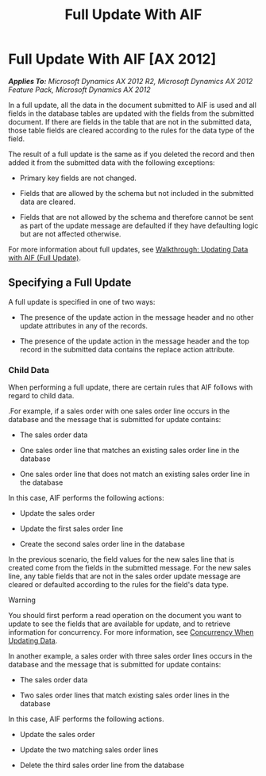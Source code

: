 ﻿---
title: Full Update With AIF
TOCTitle: Full Update With AIF
ms:assetid: 37e523f4-ef04-4ef8-9c5a-dc9cdd3d686c
ms:mtpsurl: https://technet.microsoft.com/en-us/library/Hh582242(v=AX.60)
ms:contentKeyID: 39533578
ms.date: 11/07/2012
mtps_version: v=AX.60
---

# Full Update With AIF [AX 2012]


_**Applies To:** Microsoft Dynamics AX 2012 R2, Microsoft Dynamics AX 2012 Feature Pack, Microsoft Dynamics AX 2012_

In a full update, all the data in the document submitted to AIF is used and all fields in the database tables are updated with the fields from the submitted document. If there are fields in the table that are not in the submitted data, those table fields are cleared according to the rules for the data type of the field.

The result of a full update is the same as if you deleted the record and then added it from the submitted data with the following exceptions:

  - Primary key fields are not changed.

  - Fields that are allowed by the schema but not included in the submitted data are cleared.

  - Fields that are not allowed by the schema and therefore cannot be sent as part of the update message are defaulted if they have defaulting logic but are not affected otherwise.

For more information about full updates, see [Walkthrough: Updating Data with AIF (Full Update)](walkthrough-updating-data-with-aif-full-update.md).

## Specifying a Full Update

A full update is specified in one of two ways:

  - The presence of the update action in the message header and no other update attributes in any of the records.

  - The presence of the update action in the message header and the top record in the submitted data contains the replace action attribute.

### Child Data

When performing a full update, there are certain rules that AIF follows with regard to child data.

.For example, if a sales order with one sales order line occurs in the database and the message that is submitted for update contains:

  - The sales order data

  - One sales order line that matches an existing sales order line in the database

  - One sales order line that does not match an existing sales order line in the database

In this case, AIF performs the following actions:

  - Update the sales order

  - Update the first sales order line

  - Create the second sales order line in the database

In the previous scenario, the field values for the new sales line that is created come from the fields in the submitted message. For the new sales line, any table fields that are not in the sales order update message are cleared or defaulted according to the rules for the field's data type.


> [!WARNING]
> <P>You should first perform a read operation on the document you want to update to see the fields that are available for update, and to retrieve information for concurrency. For more information, see <A href="concurrency-when-updating-data.md">Concurrency When Updating Data</A>.</P>



In another example, a sales order with three sales order lines occurs in the database and the message that is submitted for update contains:

  - The sales order data

  - Two sales order lines that match existing sales order lines in the database

In this case, AIF performs the following actions.

  - Update the sales order

  - Update the two matching sales order lines

  - Delete the third sales order line from the database

